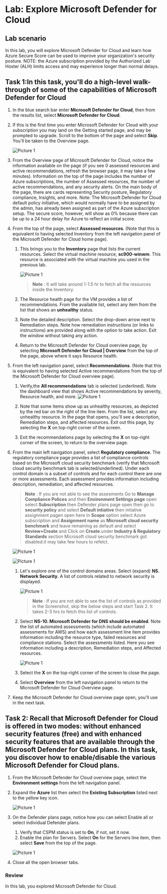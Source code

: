 
# Lab: Explore Microsoft Defender for Cloud

## Lab scenario
In this lab, you will explore Microsoft Defender for Cloud and learn how Azure Secure Score can be used to improve your organization's security posture. NOTE: the Azure subscription provided by the Authorized Lab Hoster (ALH) limits access and may experience longer than normal delays.


## Task 1:In this task, you'll do a high-level walk-through of some of the capabilities of Microsoft Defender for Cloud

1. In the blue search bar enter **Microsoft Defender for Cloud**, then from the results list, select **Microsoft Defender for Cloud**.

1. If this is the first time you enter Microsoft Defender for Cloud with your subscription you may land on the Getting started page, and may be prompted to upgrade.  Scroll to the bottom of the page and select **Skip**. You'll be taken to the Overview page.

    ![Picture 1](../Images/sc900-6-1.png)

1. From the Overview page of Microsoft Defender for Cloud, notice the information available on the page (if you see 0 assessed resources and active recommendations, refresh the browser page, it may take a few minutes).  Information on the top of the page includes the number of Azure subscriptions, the number of Assessed resources, the number of active recommendations, and any security alerts.  On the main body of the page, there are cards representing Security posture, Regulatory compliance, Insights, and more.  Note: The Microsoft Defender for Cloud default policy initiative, which would normally have to be assigned by the admin, has already been assigned as part of the Azure subscription setup. The secure score, however, will show as 0% because there can be up to a 24 hour delay for Azure to reflect an initial score.
       
1. From the top of the page, select **Assessed resources**.  (Note that this is equivalent to having selected Inventory from the left navigation panel of the Microsoft Defender for Cloud home page).
    1. This brings you to the **Inventory** page that lists the current resources. Select the virtual machine resource, **sc900-winwm**. This resource is associated with the virtual machine you used in the previous lab.
    
        ![Picture 1](../Images/sc900-6-5.png)
        
         >**Note** : It will take around 1-1.5 hr to fetch all the resources inside the Inventory.
    2. The Resource health page for the VM provides a list of recommendations.  From the available list, select any item from the list that shows an **unhealthy** status.
    3. Note the detailed description.  Select the drop-down arrow next to Remediation steps. Note how remediation instructions (or links to instructions) are provided along with the option to take action.  Exit the window without taking any action.
    4. Return to the Microsoft Defender for Cloud overview page, by selecting **Microsoft Defender for Cloud | Overview** from the top of the page, above where it says Resource health.

1. From the left navigation panel, select **Recommendations**.  (Note that this is equivalent to having selected Active recommendations from the top of the Microsoft Defender for Cloud overview page).
    1. Verify,the **All recommendations** tab is selected (underlined).  Note the dashboard view that shows Active recommendations by severity, Resource health, and more.
        ![Picture 1](../Images/sc900-AllRec.png)
     
    1. Note that some items show up as unhealthy resources, as depicted by the red bar on the right of the line item.  From the list, select any unhealthy resource.  In the page that opens, you'll see a description, Remediation steps, and affected resources. Exit out this page, by selecting the **X** on top-right corner of the screen.
    1. Exit the recommendations page by selecting the **X** on top-right corner of the screen, to return to the overview page.

1. From the main left navigation panel, select **Regulatory compliance**. The regulatory compliance page provides a list of compliance controls based on the Microsoft cloud security benchmark (verify that Microsoft cloud security benchmark tab is selected/underlined). Under each control domain is a subset of controls and for each control there are one or more assessments. Each assessment provides information including description, remediation, and affected resources.
   >**Note** : If you are not able to see the assesments Go to **Manage Compliance Polices** and then **Environment Settings page** open select **Subscription** then        Defender plans page open then go to **security policy** and select **Default intiative** then intiative assignment pagen open here In **Scope** option select          Azure subscription and **Assignment name** as **Microsoft cloud security benchmark** and leave remaining as default and select **Review+Create** and Click on          **Create**.under **Industry & Regulatory Standards** section Microsoft cloud security benchmark got disabled.it may take few hours to refelct.

     ![Picture 1](../Images/sc900-6-4.png)
     
     ![Picture 1](../Images/sc900-6-3.png)
     
    1. Let's explore one of the control domains areas. Select (expand) **NS. Network Security**. A list of controls related to network security is displayed.
       
       ![Picture 1](../Images/sc900-6-6.png)
       
        >**Note** : If you are not able to see the list of controls as provided in the Screenshot, skip the below steps and start Task 2. It takes 2-3 hrs to fetch this list of controls.
       
    1. Select **NS-10. Microsoft Defender for DNS should be enabled**. Note the list of automated assessments (which include automated assessments for AWS) and how each assessment line item provides information including the resource type, failed resources and compliance stations. Select the assessments listed.  Here you see information including a description, Remediation steps, and Affected resources.
    
          ![Picture 1](../Images/sc900-6-7.png)
    
     1. Select the **X** on the top-right corner of the screen to close the page.
     1. Select **Overview** from the left navigation panel to  return to the Microsoft Defender for Cloud Overview page.
     
 1. Keep the Microsoft Defender for Cloud overview page open, you'll use in the next task.

## Task 2: Recall that Microsoft Defender for Cloud is offered in two modes: without enhanced security features (free) and with enhanced security features that are available through the Microsoft Defender for Cloud plans. In this task, you discover how to enable/disable the various Microsoft Defender for Cloud plans.

1. From the Microsoft Defender for Cloud overview page, select the **Environment settings** from the left navigation panel.
1. Expand the **Azure** list then select the **Existing Subscription** listed next to the yellow key icon.

      ![Picture 1](../Images/sc900-6-8.png)
      
1. On the Defender plans page, notice how you can select Enable all or select individual Defender plans. 
    1. Verify that CSPM status is set to **On**, if not, set it now.  
    1. Enable the plan for Servers.  Select **On** for the Servers line item, then select **Save** from the top of the page.
   
      ![Picture 1](../Images/sc900-6-2.png)
      
1. Close all the open browser tabs.
      
### Review

In this lab, you explored Microsoft Defender for Cloud.


